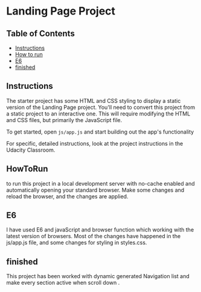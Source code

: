 # Landing Page Project

## Table of Contents

* [Instructions](#instructions)
* [How to run](#howToRun)  
* [E6](#E6)
* [finished](#finished)


 ## Instructions

The starter project has some HTML and CSS styling to display a static version of the Landing Page project. You'll need to convert this project from a static project to an interactive one. This will require modifying the HTML and CSS files, but primarily the JavaScript file.

To get started, open `js/app.js` and start building out the app's functionality

For specific, detailed instructions, look at the project instructions in the Udacity Classroom.

 ## HowToRun
to run this project in a local development server with no-cache enabled and automatically opening your standard browser.
Make some changes and reload the browser, and the changes are applied.

 ## E6
I have used E6 and javaScript and browser function which working with the latest version of browsers.
Most of the changes have happened in the js/app.js file, and some changes for styling in styles.css.

 ## finished
This project has been worked with dynamic generated Navigation list and make every section active when scroll 
down .



